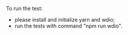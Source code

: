 To run the test:

- please install and initialize yarn and wdio;
- run the tests with command "npm run wdio".
